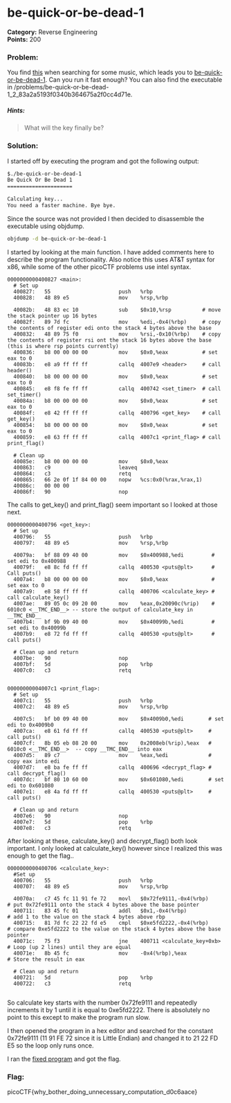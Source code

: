 # be-quick-or-be-dead-1
__Category:__ Reverse Engineering   
__Points:__ 200

### Problem:

You find [this](https://www.youtube.com/watch?v=CTt1vk9nM9c) when searching for some music, which leads you to [be-quick-or-be-dead-1](be-quick-or-be-dead-1). Can you run it fast enough? You can also find the executable in /problems/be-quick-or-be-dead-1_2_83a2a5193f0340b364675a2f0cc4d71e.

##### Hints:
> What will the key finally be?

### Solution:

I started off by executing the program and got the following output:

```bash
$./be-quick-or-be-dead-1 
Be Quick Or Be Dead 1
=====================

Calculating key...
You need a faster machine. Bye bye.
```
Since the source was not provided I then decided to disassemble the executable using objdump.

```bash
objdump -d be-quick-or-be-dead-1
```
I started by looking at the main function. I have added comments here to describe the program functionality. Also notice this uses AT&T syntax for x86, while some of the other picoCTF problems use intel syntax.

```Assembly
0000000000400827 <main>:
  # Set up
  400827:	55                   	push   %rbp
  400828:	48 89 e5             	mov    %rsp,%rbp
  
  40082b:	48 83 ec 10          	sub    $0x10,%rsp          # move the stack pointer up 16 bytes
  40082f:	89 7d fc             	mov    %edi,-0x4(%rbp)     # copy the contents of register edi onto the stack 4 bytes above the base
  400832:	48 89 75 f0          	mov    %rsi,-0x10(%rbp)    # copy the contents of register rsi ont the stack 16 bytes above the base (this is where rsp points currently)
  400836:	b8 00 00 00 00       	mov    $0x0,%eax           # set eax to 0
  40083b:	e8 a9 ff ff ff       	callq  4007e9 <header>     # call header()
  400840:	b8 00 00 00 00       	mov    $0x0,%eax           # set eax to 0
  400845:	e8 f8 fe ff ff       	callq  400742 <set_timer>  # call set_timer()
  40084a:	b8 00 00 00 00       	mov    $0x0,%eax           # set eax to 0
  40084f:	e8 42 ff ff ff       	callq  400796 <get_key>    # call get_key()
  400854:	b8 00 00 00 00       	mov    $0x0,%eax           # set eax to 0
  400859:	e8 63 ff ff ff       	callq  4007c1 <print_flag> # call print_flag()
  
  # Clean up
  40085e:	b8 00 00 00 00       	mov    $0x0,%eax
  400863:	c9                   	leaveq 
  400864:	c3                   	retq   
  400865:	66 2e 0f 1f 84 00 00 	nopw   %cs:0x0(%rax,%rax,1)
  40086c:	00 00 00 
  40086f:	90                   	nop
```

The calls to get_key() and print_flag() seem important so I looked at those next.

```Assembly
0000000000400796 <get_key>:
  # Set up
  400796:	55                   	push   %rbp
  400797:	48 89 e5             	mov    %rsp,%rbp
  
  40079a:	bf 88 09 40 00       	mov    $0x400988,%edi         # set edi to 0x400988
  40079f:	e8 8c fd ff ff       	callq  400530 <puts@plt>      # Call puts()
  4007a4:	b8 00 00 00 00       	mov    $0x0,%eax              # set eax to 0
  4007a9:	e8 58 ff ff ff       	callq  400706 <calculate_key> # call calculate_key()
  4007ae:	89 05 0c 09 20 00    	mov    %eax,0x20090c(%rip)    # 6010c0 <__TMC_END__> -- store the output of calculate_key in __TMC_END__
  4007b4:	bf 9b 09 40 00       	mov    $0x40099b,%edi         # set edi to 0x40099b
  4007b9:	e8 72 fd ff ff       	callq  400530 <puts@plt>      # call puts()
  
  # Clean up and return
  4007be:	90                   	nop
  4007bf:	5d                   	pop    %rbp
  4007c0:	c3                   	retq   


00000000004007c1 <print_flag>:
  # Set up
  4007c1:	55                   	push   %rbp
  4007c2:	48 89 e5             	mov    %rsp,%rbp
  
  4007c5:	bf b0 09 40 00       	mov    $0x4009b0,%edi        # set edi to 0x4009b0
  4007ca:	e8 61 fd ff ff       	callq  400530 <puts@plt>     # call puts()
  4007cf:	8b 05 eb 08 20 00    	mov    0x2008eb(%rip),%eax   # 6010c0 <__TMC_END__>  -- copy __TMC_END__ into eax
  4007d5:	89 c7                	mov    %eax,%edi             # copy eax into edi
  4007d7:	e8 ba fe ff ff       	callq  400696 <decrypt_flag> # call decrypt_flag()
  4007dc:	bf 80 10 60 00       	mov    $0x601080,%edi        # set edi to 0x601080
  4007e1:	e8 4a fd ff ff       	callq  400530 <puts@plt>     # call puts()
  
  # Clean up and return
  4007e6:	90                   	nop
  4007e7:	5d                   	pop    %rbp
  4007e8:	c3                   	retq 
```

After looking at these, calculate_key() and decrypt_flag() both look important. I only looked at calculate_key() however since I realized this was enough to get the flag..

```Assembly
0000000000400706 <calculate_key>:
  #Set up
  400706:	55                   	push   %rbp
  400707:	48 89 e5             	mov    %rsp,%rbp
  
  40070a:	c7 45 fc 11 91 fe 72 	movl   $0x72fe9111,-0x4(%rbp)     # put 0x72fe9111 onto the stack 4 bytes above the base pointer
  400711:	83 45 fc 01          	addl   $0x1,-0x4(%rbp)            # add 1 to the value on the stack 4 bytes above rbp
  400715:	81 7d fc 22 22 fd e5 	cmpl   $0xe5fd2222,-0x4(%rbp)     # compare 0xe5fd2222 to the value on the stack 4 bytes above the base pointer
  40071c:	75 f3                	jne    400711 <calculate_key+0xb> # Loop (up 2 lines) until they are equal
  40071e:	8b 45 fc             	mov    -0x4(%rbp),%eax            # Store the result in eax
  
  # Clean up and return
  400721:	5d                   	pop    %rbp
  400722:	c3                   	retq 
  
```
So calculate key starts with the number 0x72fe9111 and repeatedly increments it by 1 until it is equal to 0xe5fd2222. There is absolutely no point to this except to make the program run slow.

I then opened the program in a hex editor and searched for the constant 0x72fe9111 (11 91 FE 72 since it is Little Endian) and changed it to 21 22 FD E5 so the loop only runs once.

I ran the [fixed program](be-quick-or-be-dead-1_fixed) and got the flag.

### Flag:

picoCTF{why_bother_doing_unnecessary_computation_d0c6aace}
